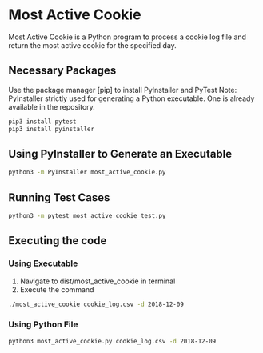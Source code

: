 # Most Active Cookie
Most Active Cookie is a Python program to process a cookie log file and return the most active cookie for the specified day.

## Necessary Packages
Use the package manager [pip] to install PyInstaller and PyTest
Note: PyInstaller strictly used for generating a Python executable. One is already available in the repository. 

```bash
pip3 install pytest
pip3 install pyinstaller 
```
## Using PyInstaller to Generate an Executable

```bash
python3 -m PyInstaller most_active_cookie.py
```


## Running Test Cases

```bash
python3 -m pytest most_active_cookie_test.py
```

## Executing the code

### Using Executable
1. Navigate to dist/most_active_cookie in terminal
2. Execute the command 

```bash
./most_active_cookie cookie_log.csv -d 2018-12-09
```

### Using Python File 

```bash
python3 most_active_cookie.py cookie_log.csv -d 2018-12-09
```
